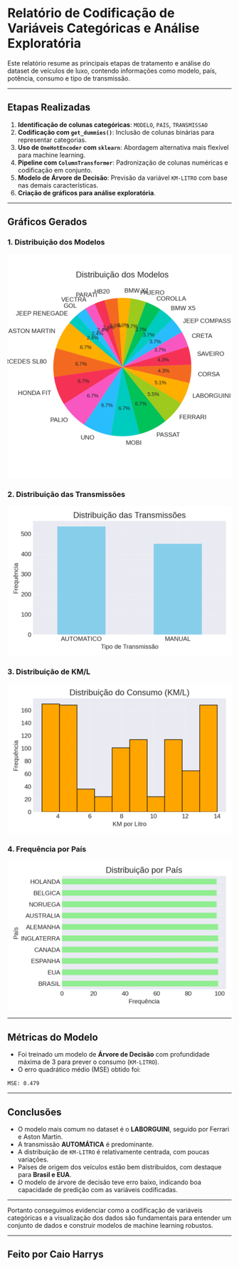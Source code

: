 
#  Relatório de Codificação de Variáveis Categóricas e Análise Exploratória

Este relatório resume as principais etapas de tratamento e análise do dataset de veículos de luxo, contendo informações como modelo, país, potência, consumo e tipo de transmissão.

---

##  Etapas Realizadas

1. **Identificação de colunas categóricas**: `MODELO`, `PAIS`, `TRANSMISSAO`
2. **Codificação com `get_dummies()`**: Inclusão de colunas binárias para representar categorias.
3. **Uso de `OneHotEncoder` com `sklearn`**: Abordagem alternativa mais flexível para machine learning.
4. **Pipeline com `ColumnTransformer`**: Padronização de colunas numéricas e codificação em conjunto.
5. **Modelo de Árvore de Decisão**: Previsão da variável `KM-LITRO` com base nas demais características.
6. **Criação de gráficos para análise exploratória**.

---

##  Gráficos Gerados

### 1. Distribuição dos Modelos
![Distribuição dos Modelos](grafico_modelo_pizza.png)

### 2. Distribuição das Transmissões
![Distribuição das Transmissões](grafico_transmissao_barras.png)


### 3. Distribuição de KM/L
![Distribuição de KM por Litro](grafico_kmlitro_hist.png)

### 4. Frequência por País
![Distribuição por País](grafico_pais_barh.png)

---

## Métricas do Modelo

- Foi treinado um modelo de **Árvore de Decisão** com profundidade máxima de 3 para prever o consumo (`KM-LITRO`).  
- O erro quadrático médio (MSE) obtido foi:

```
MSE: 0.479
```

---

##  Conclusões

- O modelo mais comum no dataset é o **LABORGUINI**, seguido por Ferrari e Aston Martin.
- A transmissão **AUTOMÁTICA** é predominante.
- A distribuição de `KM-LITRO` é relativamente centrada, com poucas variações.
- Países de origem dos veículos estão bem distribuídos, com destaque para **Brasil e EUA**.
- O modelo de árvore de decisão teve erro baixo, indicando boa capacidade de predição com as variáveis codificadas.

---

 Portanto conseguimos evidenciar como a codificação de variáveis categóricas e a visualização dos dados são fundamentais para entender um conjunto de dados e construir modelos de machine learning robustos.

---

## Feito por Caio Harrys